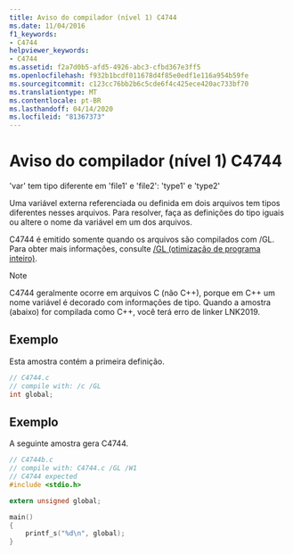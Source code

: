 ```yaml
---
title: Aviso do compilador (nível 1) C4744
ms.date: 11/04/2016
f1_keywords:
- C4744
helpviewer_keywords:
- C4744
ms.assetid: f2a7d0b5-afd5-4926-abc3-cfbd367e3ff5
ms.openlocfilehash: f932b1bcdf011678d4f85e0edf1e116a954b59fe
ms.sourcegitcommit: c123cc76bb2b6c5cde6f4c425ece420ac733bf70
ms.translationtype: MT
ms.contentlocale: pt-BR
ms.lasthandoff: 04/14/2020
ms.locfileid: "81367373"
---
```

# <a name="compiler-warning-level-1-c4744"></a>Aviso do compilador (nível 1) C4744

'var' tem tipo diferente em 'file1' e 'file2': 'type1' e 'type2'

Uma variável externa referenciada ou definida em dois arquivos tem tipos diferentes nesses arquivos.  Para resolver, faça as definições do tipo iguais ou altere o nome da variável em um dos arquivos.

C4744 é emitido somente quando os arquivos são compilados com /GL.  Para obter mais informações, consulte [/GL (otimização de programa inteiro)](../../build/reference/gl-whole-program-optimization.md).

> [!NOTE]
> C4744 geralmente ocorre em arquivos C (não C++), porque em C++ um nome variável é decorado com informações de tipo.  Quando a amostra (abaixo) for compilada como C++, você terá erro de linker LNK2019.

## <a name="example"></a>Exemplo

Esta amostra contém a primeira definição.

```c
// C4744.c
// compile with: /c /GL
int global;
```

## <a name="example"></a>Exemplo

A seguinte amostra gera C4744.

```c
// C4744b.c
// compile with: C4744.c /GL /W1
// C4744 expected
#include <stdio.h>

extern unsigned global;

main()
{
    printf_s("%d\n", global);
}
```
